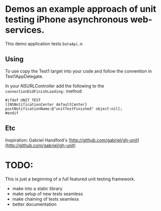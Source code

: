 # Demos an example approach of unit testing iPhone asynchronous web-services.

This demo application tests ``DataApi.m``

## Using

To use copy the Test1 target into your code and follow the convention in Test1AppDelegate.

In your NSURLController add the following to the ``connectionDidFinishLoading:`` method


	#ifdef UNIT_TEST
	[[NSNotificationCenter defaultCenter] postNotificationName:@"unitTestFinished" object:nil];
	#endif


## Etc

Inspiration: Gabriel Handford's [http://github.com/gabriel/gh-unit](http://github.com/gabriel/gh-unit)

# TODO:

This is just a beginning of a full featured unit testing framework.

- make into a static library
- make setup of new tests seamless
- make chaining of tests seamless
- better documentation
